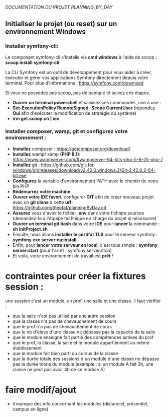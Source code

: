 ###### DOCUMENTATION DU PROJET PLANNING_BY_DAY

## Initialiser le projet (ou reset) sur un environnement Windows

### Installer symfony-cli:
Le composant symfony-cli s'installe via **cmd windows** à l'aide de scoop : **scoop install symfony-cli**

La CLI Symfony est un outil de développement pour vous aider à créer, exécuter et gérer vos applications Symfony 
directement depuis votre terminal. Pour plus d'informations : https://symfony.com/download

Si vous ne possèdez pas scoop, pas de panique et suivez ces étapes.
- **Ouvrer un terminal powershell** et saisisez ces commandes, une à une :
- **Set-ExecutionPolicy RemoteSigned -Scope CurrentUser** (répondez **Oui** afin d'exécuter la modification de stratégie du système)
- **irm get.scoop.sh | iex**

### Installer composer, wamp, git et configurez votre environnement :
- **Installez** composer : https://getcomposer.org/download/
- **Installez** wamp/ xamp **(PHP 8.1)**: https://www.wampserver.com/#wampserver-64-bits-php-5-6-25-php-7
- **Installez** git : https://github.com/git-for-windows/git/releases/download/v2.42.0.windows.2/Git-2.42.0.2-64-bit.exe
- **Configurez** la variable d'environnement PATH avec le chemin de votre bin PHP
- **Rédemarrez votre machine**
- **Ouvrer votre IDE favori**, configurer **GIT** afin de créer nouveau projet avec un **git clone** à cette **url** : https://github.com/theofaf/planningByDay.git
- **Assurez** vous d'avoir le fichier **.env** dans votre fichiers sources (demandez-le à l'équipe technique en charge du projet si nécessaire)
- **Ouvrer un terminal git bash** dans votre **IDE** pour **lancer** la commande : **sh initProject.sh**
- Ensuite, nous allons **installer le certifat TLS** pour le serveur symfony : **symfony.exe server:ca:install**
- Enfin, pour **lancer votre serveur en local**, c'est tous simple : **symfony server:start**  (pour l'arrêt : symfony server:stop)
- Et voilà, votre environnement de travail est **prêt** !

# contraintes pour créer la fixtures session :
une session c'est un module, un prof, une salle et une classe.
il faut vérifier :
- que la salle n'est pas utilisé par une autre session 
- que la classe n'a pas de chevauchement de cours
- que le prof n'a pas de chevauchement de cours
- que le nb d'elève d'une classe ne dépasse pas la capacité de la salle
- que le module enseigné fait partie des compétences actives du prof
- que le prof, la classe, la salle et le module appartiennent au même établissement
- que le module fait bien parti du cursus de la classe
- que la durée totale des sessions d'un module d'une classe ne dépasse pas la durée totale du module
  (exemple : si un module A fait 3h, une classe ne peut pas avoir 4h de ce module A)

# faire modif/ajout
- il manque des info concernant les modules (distanciel, présentiel, campus en ligne)
